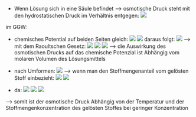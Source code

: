 - Wenn Lösung sich in eine Säule befindet --> osmotische Druck steht mit den hydrostatischen Druck im Verhältnis entgegen:
![](Pasted%20image%2020240621173942.png)

im GGW:
- chemisches Potential auf beiden Seiten gleich:
![](Pasted%20image%2020240621174156.png)
![](Pasted%20image%2020240621174213.png)
 daraus folgt:
 ![](Pasted%20image%2020240621174254.png)
 --> mit dem Raoultschen Gesetz:
 ![](Pasted%20image%2020240621174346.png)
 ![](Pasted%20image%2020240621174447.png)
 ![](Pasted%20image%2020240621174856.png)
 --> die Auswirkung des osmotischen Drucks auf das chemische Potenzial ist Abhängig vom molaren Volumen des Lösungsmittels

- nach Umformen:
![](Pasted%20image%2020240621175020.png)
--> wenn man den Stoffmengenanteil vom gelösten Stoff einbezieht:
![](Pasted%20image%2020240621175141.png)
![](Pasted%20image%2020240621175150.png)
- da:
![](Pasted%20image%2020240621175206.png)
![](Pasted%20image%2020240621175220.png)
![](Pasted%20image%2020240621175238.png)

--> somit ist der osmotische Druck Abhängig von der Temperatur und der Stoffmengenkonzentration des gelösten Stoffes bei geringer Konzentration 